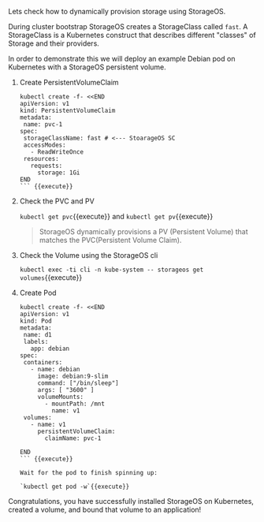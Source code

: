Lets check how to dynamically provision storage using
StorageOS.

During cluster bootstrap StorageOS creates a StorageClass called `fast`. A
StorageClass is a Kubernetes construct that describes different "classes" of
Storage and their providers.

In order to demonstrate this we will deploy an example Debian pod on Kubernetes with 
a StorageOS persistent volume.

1. Create PersistentVolumeClaim

    ```
   kubectl create -f- <<END
   apiVersion: v1
   kind: PersistentVolumeClaim
   metadata:
     name: pvc-1
   spec:
     storageClassName: fast # <--- StoarageOS SC
     accessModes:
       - ReadWriteOnce
     resources:
       requests:
         storage: 1Gi
   END
    ``` {{execute}}

1. Check the PVC and PV

    `kubectl get pvc`{{execute}} and `kubectl get pv`{{execute}}

    > StorageOS dynamically provisions a PV (Persistent Volume) that matches the PVC(Persistent Volume Claim).

1. Check the Volume using the StorageOS cli

    `kubectl exec -ti cli -n kube-system -- storageos get volumes`{{execute}}

1. Create Pod
    ```
   kubectl create -f- <<END
   apiVersion: v1
   kind: Pod
   metadata:
     name: d1
     labels:
       app: debian
   spec:
     containers:
       - name: debian
         image: debian:9-slim
         command: ["/bin/sleep"]
         args: [ "3600" ]
         volumeMounts:
           - mountPath: /mnt
             name: v1
     volumes:
       - name: v1
         persistentVolumeClaim:
           claimName: pvc-1

   END
    ``` {{execute}}

    Wait for the pod to finish spinning up:

    `kubectl get pod -w`{{execute}}

Congratulations, you have successfully installed StorageOS on Kubernetes, created a volume, and bound that volume to an application!
